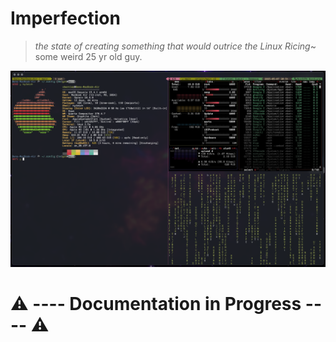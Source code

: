 # Imperfection

> _the state of creating something that would outrice the Linux Ricing_~ some weird 25 yr old guy.

![Mac-Ricing](/assets/mac-ricing-1.png)

# ⚠️ ---- Documentation in Progress ---- ⚠️
